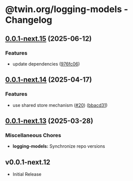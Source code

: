 # @twin.org/logging-models - Changelog

## [0.0.1-next.15](https://github.com/twinfoundation/logging/compare/logging-models-v0.0.1-next.14...logging-models-v0.0.1-next.15) (2025-06-12)


### Features

* update dependencies ([976fc06](https://github.com/twinfoundation/logging/commit/976fc06976c4899769486b7cb2e827c407d7fc89))

## [0.0.1-next.14](https://github.com/twinfoundation/logging/compare/logging-models-v0.0.1-next.13...logging-models-v0.0.1-next.14) (2025-04-17)


### Features

* use shared store mechanism ([#20](https://github.com/twinfoundation/logging/issues/20)) ([bbacd31](https://github.com/twinfoundation/logging/commit/bbacd31af991d82d84294ad432a40830692880ca))

## [0.0.1-next.13](https://github.com/twinfoundation/logging/compare/logging-models-v0.0.1-next.12...logging-models-v0.0.1-next.13) (2025-03-28)


### Miscellaneous Chores

* **logging-models:** Synchronize repo versions

## v0.0.1-next.12

- Initial Release
